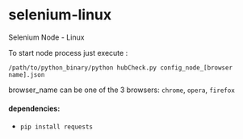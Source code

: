 # selenium-linux
Selenium Node - Linux

To start node process just execute :

`/path/to/python_binary/python hubCheck.py config_node_[browser name].json`


browser_name can be one of the 3 browsers: `chrome`, `opera`, `firefox`

#### dependencies:
- `pip install requests`


